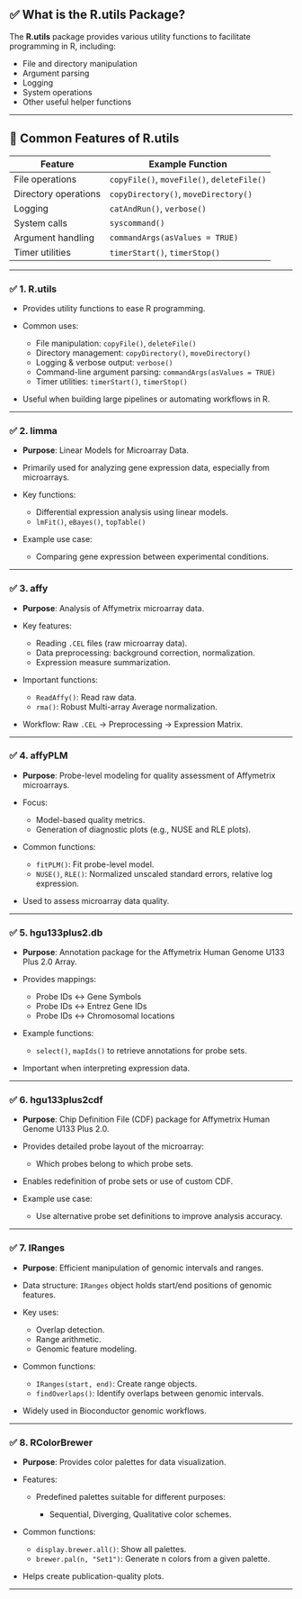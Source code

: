 

## ✅ What is the **R.utils** Package?

The **R.utils** package provides various utility functions to facilitate programming in R, including:

* File and directory manipulation
* Argument parsing
* Logging
* System operations
* Other useful helper functions
---

## 🔧 Common Features of R.utils

| Feature              | Example Function                           |
| -------------------- | ------------------------------------------ |
| File operations      | `copyFile()`, `moveFile()`, `deleteFile()` |
| Directory operations | `copyDirectory()`, `moveDirectory()`       |
| Logging              | `catAndRun()`, `verbose()`                 |
| System calls         | `syscommand()`                             |
| Argument handling    | `commandArgs(asValues = TRUE)`             |
| Timer utilities      | `timerStart()`, `timerStop()`              |

---


### ✅ 1. **R.utils**

* Provides utility functions to ease R programming.
* Common uses:

  * File manipulation: `copyFile()`, `deleteFile()`
  * Directory management: `copyDirectory()`, `moveDirectory()`
  * Logging & verbose output: `verbose()`
  * Command-line argument parsing: `commandArgs(asValues = TRUE)`
  * Timer utilities: `timerStart()`, `timerStop()`
* Useful when building large pipelines or automating workflows in R.

---

### ✅ 2. **limma**

* **Purpose**: Linear Models for Microarray Data.
* Primarily used for analyzing gene expression data, especially from microarrays.
* Key functions:

  * Differential expression analysis using linear models.
  * `lmFit()`, `eBayes()`, `topTable()`
* Example use case:

  * Comparing gene expression between experimental conditions.

---

### ✅ 3. **affy**

* **Purpose**: Analysis of Affymetrix microarray data.
* Key features:

  * Reading `.CEL` files (raw microarray data).
  * Data preprocessing: background correction, normalization.
  * Expression measure summarization.
* Important functions:

  * `ReadAffy()`: Read raw data.
  * `rma()`: Robust Multi-array Average normalization.
* Workflow: Raw `.CEL` → Preprocessing → Expression Matrix.

---

### ✅ 4. **affyPLM**

* **Purpose**: Probe-level modeling for quality assessment of Affymetrix microarrays.
* Focus:

  * Model-based quality metrics.
  * Generation of diagnostic plots (e.g., NUSE and RLE plots).
* Common functions:

  * `fitPLM()`: Fit probe-level model.
  * `NUSE()`, `RLE()`: Normalized unscaled standard errors, relative log expression.
* Used to assess microarray data quality.

---

### ✅ 5. **hgu133plus2.db**

* **Purpose**: Annotation package for the Affymetrix Human Genome U133 Plus 2.0 Array.
* Provides mappings:

  * Probe IDs ↔ Gene Symbols
  * Probe IDs ↔ Entrez Gene IDs
  * Probe IDs ↔ Chromosomal locations
* Example functions:

  * `select()`, `mapIds()` to retrieve annotations for probe sets.
* Important when interpreting expression data.

---

### ✅ 6. **hgu133plus2cdf**

* **Purpose**: Chip Definition File (CDF) package for Affymetrix Human Genome U133 Plus 2.0.
* Provides detailed probe layout of the microarray:

  * Which probes belong to which probe sets.
* Enables redefinition of probe sets or use of custom CDF.
* Example use case:

  * Use alternative probe set definitions to improve analysis accuracy.

---

### ✅ 7. **IRanges**

* **Purpose**: Efficient manipulation of genomic intervals and ranges.
* Data structure: `IRanges` object holds start/end positions of genomic features.
* Key uses:

  * Overlap detection.
  * Range arithmetic.
  * Genomic feature modeling.
* Common functions:

  * `IRanges(start, end)`: Create range objects.
  * `findOverlaps()`: Identify overlaps between genomic intervals.
* Widely used in Bioconductor genomic workflows.

---

### ✅ 8. **RColorBrewer**

* **Purpose**: Provides color palettes for data visualization.
* Features:

  * Predefined palettes suitable for different purposes:

    * Sequential, Diverging, Qualitative color schemes.
* Common functions:

  * `display.brewer.all()`: Show all palettes.
  * `brewer.pal(n, "Set1")`: Generate n colors from a given palette.
* Helps create publication-quality plots.

---
